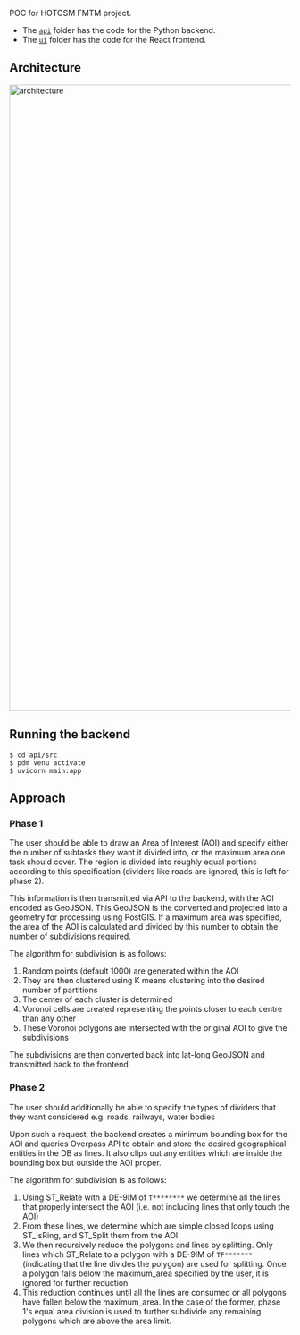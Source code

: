 POC for HOTOSM FMTM project.

- The [`api`](./api) folder has the code for the Python backend.
- The [`ui`](./ui) folder has the code for the React frontend.

## Architecture

<img width="1120" alt="architecture" src="https://user-images.githubusercontent.com/11095038/220077539-059229bf-be86-4e6f-8488-44b0ee610f26.png">

## Running the backend

```
$ cd api/src
$ pdm venu activate
$ uvicorn main:app
```

## Approach

### Phase 1

The user should be able to draw an Area of Interest (AOI) and specify either the number of subtasks they want it divided into, or the maximum area one task should cover. The region is divided into roughly equal portions according to this specification (dividers like roads are ignored, this is left for phase 2).

This information is then transmitted via API to the backend, with the AOI encoded as GeoJSON. This GeoJSON is the converted and projected into a geometry for processing using PostGIS. If a maximum area was specified, the area of the AOI is calculated and divided by this number to obtain the number of subdivisions required.

The algorithm for subdivision is as follows:
1. Random points (default 1000) are generated within the AOI
2. They are then clustered using K means clustering into the desired number of partitions
3. The center of each cluster is determined
4. Voronoi cells are created representing the points closer to each centre than any other
5. These Voronoi polygons are intersected with the original AOI to give the subdivisions

The subdivisions are then converted back into lat-long GeoJSON and transmitted back to the frontend.

### Phase 2

The user should additionally be able to specify the types of dividers that they want considered e.g. roads, railways, water bodies

Upon such a request, the backend creates a minimum bounding box for the AOI and queries Overpass API to obtain and store the desired geographical entities in the DB as lines. It also clips out any entities which are inside the bounding box but outside the AOI proper.

The algorithm for subdivision is as follows:
1. Using ST_Relate with a DE-9IM of `T********` we determine all the lines that properly intersect the AOI (i.e. not including lines that only touch the AOI)
2. From these lines, we determine which are simple closed loops using ST_IsRing, and ST_Split them from the AOI.
3. We then recursively reduce the polygons and lines by splitting. Only lines which ST_Relate to a polygon with a DE-9IM of `TF*******` (indicating that the line divides the polygon) are used for splitting. Once a polygon falls below the maximum_area specified by the user, it is ignored for further reduction.
4. This reduction continues until all the lines are consumed or all polygons have fallen below the maximum_area. In the case of the former, phase 1's equal area division is used to further subdivide any remaining polygons which are above the area limit.
